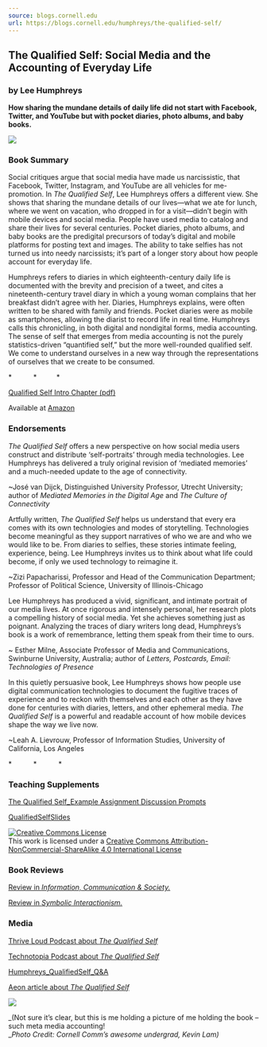 ```yaml
---
source: blogs.cornell.edu
url: https://blogs.cornell.edu/humphreys/the-qualified-self/
---
```


## The Qualified Self: Social Media and the Accounting of Everyday Life

### by Lee Humphreys

**How sharing the mundane details of daily life did not start with Facebook, Twitter, and YouTube but with pocket diaries, photo albums, and baby books.**

[![](https://blogs.cornell.edu/humphreys/files/2018/06/QualifiedSelfCover-22pjnft-203x300.jpg)](https://blogs.cornell.edu/humphreys/files/2018/06/QualifiedSelfCover-22pjnft.jpg)

### Book Summary

Social critiques argue that social media have made us narcissistic, that Facebook, Twitter, Instagram, and YouTube are all vehicles for me-promotion. In _The Qualified Self_, Lee Humphreys offers a different view. She shows that sharing the mundane details of our lives—what we ate for lunch, where we went on vacation, who dropped in for a visit—didn’t begin with mobile devices and social media. People have used media to catalog and share their lives for several centuries. Pocket diaries, photo albums, and baby books are the predigital precursors of today’s digital and mobile platforms for posting text and images. The ability to take selfies has not turned us into needy narcissists; it’s part of a longer story about how people account for everyday life.

Humphreys refers to diaries in which eighteenth-century daily life is documented with the brevity and precision of a tweet, and cites a nineteenth-century travel diary in which a young woman complains that her breakfast didn’t agree with her. Diaries, Humphreys explains, were often written to be shared with family and friends. Pocket diaries were as mobile as smartphones, allowing the diarist to record life in real time. Humphreys calls this chronicling, in both digital and nondigital forms, media accounting. The sense of self that emerges from media accounting is not the purely statistics-driven “quantified self,” but the more well-rounded qualified self. We come to understand ourselves in a new way through the representations of ourselves that we create to be consumed.

\*           \*          \*

[Qualified Self Intro Chapter (pdf)](https://blogs.cornell.edu/humphreys/files/2018/09/Humphreys_QualifiedSelf_Intro-10xm8l3.pdf)

Available at [Amazon](https://www.amazon.com/dp/0262037858)

### Endorsements

_The Qualified Self_ offers a new perspective on how social media users construct and distribute ‘self-portraits’ through media technologies. Lee Humphreys has delivered a truly original revision of ‘mediated memories’ and a much-needed update to the age of connectivity.

~José van Dijck, Distinguished University Professor, Utrecht University; author of _Mediated Memories in the Digital Age_ and _The Culture of Connectivity_

Artfully written, _The Qualified Self_ helps us understand that every era comes with its own technologies and modes of storytelling. Technologies become meaningful as they support narratives of who we are and who we would like to be. From diaries to selfies, these stories intimate feeling, experience, being. Lee Humphreys invites us to think about what life could become, if only we used technology to reimagine it.

~Zizi Papacharissi, Professor and Head of the Communication Department; Professor of Political Science, University of Illinois-Chicago

Lee Humphreys has produced a vivid, significant, and intimate portrait of our media lives. At once rigorous and intensely personal, her research plots a compelling history of social media. Yet she achieves something just as poignant. Analyzing the traces of diary writers long dead, Humphreys’s book is a work of remembrance, letting them speak from their time to ours.

~ Esther Milne, Associate Professor of Media and Communications, Swinburne University, Australia; author of _Letters, Postcards, Email: Technologies of Presence_

In this quietly persuasive book, Lee Humphreys shows how people use digital communication technologies to document the fugitive traces of experience and to reckon with themselves and each other as they have done for centuries with diaries, letters, and other ephemeral media. _The Qualified Self_ is a powerful and readable account of how mobile devices shape the way we live now.

~Leah A. Lievrouw, Professor of Information Studies, University of California, Los Angeles

\*           \*           \*

### Teaching Supplements

[The Qualified Self\_Example Assignment Discussion Prompts](https://blogs.cornell.edu/humphreys/files/2018/06/The-Qualified-Self_Example-Assignment-Discussion-Prompts-1vsa5td.docx)

[QualifiedSelfSlides](https://blogs.cornell.edu/humphreys/files/2018/06/QualifiedSelfSlides-2mfnabh.pptx)

[![Creative Commons License](https://i.creativecommons.org/l/by-nc-sa/4.0/88x31.png)](http://creativecommons.org/licenses/by-nc-sa/4.0/)  
This work is licensed under a [Creative Commons Attribution-NonCommercial-ShareAlike 4.0 International License](http://creativecommons.org/licenses/by-nc-sa/4.0/)

### Book Reviews

[Review in _Information, Communication & Society._](https://www.tandfonline.com/doi/full/10.1080/1369118X.2018.1511743)

[Review in _Symbolic Interactionism._](https://onlinelibrary.wiley.com/doi/10.1002/symb.384)

### Media

[Thrive Loud Podcast about _The Qualified Self_](https://thriveloud.com/thrive_loud/176-tweeting-began-long-ago/)

[Technotopia Podcast about _The Qualified Self_](https://www.iheart.com/podcast/270-Technotopia-29026756/episode/3-author-lee-humphreys-talks-about-the-past-of-social-media-29429688/)

[Humphreys\_QualifiedSelf\_Q&A](https://blogs.cornell.edu/humphreys/files/2018/06/Humphreys_QA-2gon647.docx)

[Aeon article about _The Qualified Self_](https://aeon.co/ideas/the-urge-to-share-news-of-our-lives-is-neither-new-nor-narcissistic)

[![](https://blogs.cornell.edu/humphreys/files/2018/06/holdingbookPic-11eds5t-300x200.jpeg)](https://blogs.cornell.edu/humphreys/files/2018/06/holdingbookPic-11eds5t.jpeg)

_(Not sure it’s clear, but this is me holding a picture of me holding the book – such meta media accounting!  
__Photo Credit: Cornell Comm’s awesome undergrad, Kevin Lam)_
